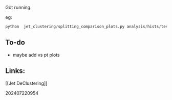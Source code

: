 
Got running. 

eg: 

```python
python  jet_clustering/splitting_comparison_plots.py analysis/hists/test_synthetic_datasets_4j_and_5j.coffea  --out jet_clustering/jet-splitting-PDFs-00-02-00/comparison
```



## To-do
- maybe add vs pt plots

## Links: 

[[Jet DeClustering]]


202407220954

